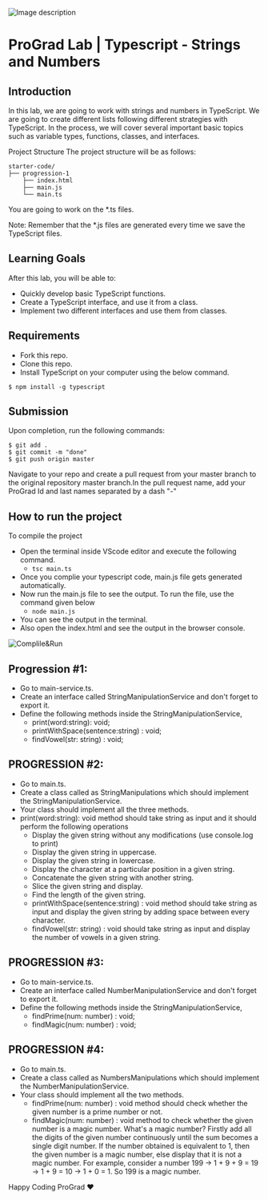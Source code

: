 ![Image description](https://i1.faceprep.in/ProGrad/face-logo-resized.png)

# ProGrad Lab | Typescript - Strings and Numbers

## Introduction
In this lab, we are going to work with strings and numbers in TypeScript. We are going to create different lists following different strategies with TypeScript. In the process, we will cover several important basic topics such as variable types, functions, classes, and interfaces.

Project Structure
The project structure will be as follows:
```
starter-code/
├── progression-1
    ├── index.html
    ├── main.js
    └── main.ts

```
You are going to work on the *.ts files.

Note: Remember that the *.js files are generated every time we save the TypeScript files.

## Learning Goals

After this lab, you will be able to:

- Quickly develop basic TypeScript functions.
- Create a TypeScript interface, and use it from a class.
- Implement two different interfaces and use them from classes.

## Requirements

- Fork this repo.
- Clone this repo.
- Install TypeScript on your computer using the below command.

```$ npm install -g typescript```

## Submission
Upon completion, run the following commands:
```
$ git add .
$ git commit -m "done"
$ git push origin master
```
Navigate to your repo and create a pull request from your master branch to the original repository master branch.In the pull request name, add your ProGrad Id and last names separated by a dash "-"

## How to run the project
To compile the project
- Open the terminal inside VScode editor and execute the following command.
    - ``` tsc main.ts ```
- Once you complie your typescript code, main.js file gets generated automatically.
- Now run the main.js file to see the output. To run the file, use the command given below
    - ``` node main.js ```
- You can see the output in the terminal.
- Also open the index.html and see the output in the browser console.

![Complile&Run](https://i1.faceprep.in/ProGrad/typescrip-lab1.png)


## Progression #1: 
- Go to main-service.ts.
- Create an interface called StringManipulationService and don't forget to export it.
- Define the following methods inside the StringManipulationService,
    - print(word:string): void;
    - printWithSpace(sentence:string) : void;
    - findVowel(str: string) : void;

## PROGRESSION #2: 
- Go to main.ts.
- Create a class called as StringManipulations which should implement the StringManipulationService.
- Your class should implement all the three methods.
- print(word:string): void method should take string as input and it should perform the following operations
    - Display the given string without any modifications (use console.log to print)
    - Display the given string in uppercase.
    - Display the given string in lowercase.
    - Display the character at a particular position in a given string.
    - Concatenate the given string with another string.
    - Slice the given string and display.
    - Find the length of the given string.
    - printWithSpace(sentence:string) : void method should take string as input and display the given string by adding space between every character.
    - findVowel(str: string) : void should take string as input and display the number of vowels in a given string.
    
## PROGRESSION #3: 
- Go to main-service.ts.
- Create an interface called NumberManipulationService and don't forget to export it.
- Define the following methods inside the StringManipulationService,
    - findPrime(num: number) : void;
    - findMagic(num: number) : void;
    
## PROGRESSION #4:
- Go to main.ts.
- Create a class called as NumbersManipulations which should implement the NumberManipulationService.
- Your class should implement all the two methods.
    - findPrime(num: number) : void method should check whether the given number is a prime number or not.
    - findMagic(num: number) : void method to check whether the given number is a magic number. What's a magic number? Firstly add all the digits of the given number continuously until the sum becomes a single digit number. If the number obtained is equivalent to 1, then the given number is a magic number, else display that it is not a magic number.
For example, consider a number 199 -> 1 + 9 + 9 = 19 -> 1 + 9 = 10 -> 1 + 0 = 1. So 199 is a magic number.
    

Happy Coding ProGrad ❤️
